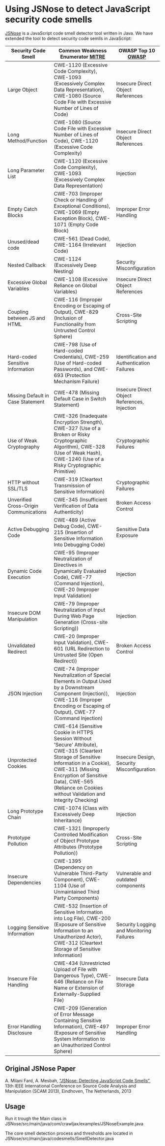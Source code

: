 Using JSNose to detect JavaScript security code smells
======

[JSNose](https://github.com/saltlab/JSNose) is a JavaScript code smell detector tool written in Java. We have extended the tool to detect security code semlls in JavaScript:


| **Security Code Smell**            | **Common Weakness Enumerator** [MITRE](https://cwe.mitre.org/)                    | **OWASP Top 10** [OWASP](https://owasp.org/)               |
|------------------------------------|----------------------------------------------------------------------------------|------------------------------------------------------------|
| Large Object                       | CWE-1120 (Excessive Code Complexity), CWE-1093 (Excessively Complex Data Representation), CWE-1080 (Source Code File with Excessive Number of Lines of Code) | Insecure Direct Object References                           |
| Long Method/Function               | CWE-1080 (Source Code File with Excessive Number of Lines of Code), CWE-1120 (Excessive Code Complexity) | Insecure Direct Object References                           |
| Long Parameter List                | CWE-1120 (Excessive Code Complexity), CWE-1093 (Excessively Complex Data Representation) | Injection                                                   |
| Empty Catch Blocks                 | CWE-703 (Improper Check or Handling of Exceptional Conditions), CWE-1069 (Empty Exception Block), CWE-1071 (Empty Code Block) | Improper Error Handling                                     |
| Unused/dead code                   | CWE-561 (Dead Code), CWE-1164 (Irrelevant Code)                                    | Injection                                                   |
| Nested Callback                    | CWE-1124 (Excessively Deep Nesting)                                                | Security Misconfiguration                                   |
| Excessive Global Variables         | CWE-1108 (Excessive Reliance on Global Variables)                                  | Insecure Direct Object References                           |
| Coupling between JS and HTML       | CWE-116 (Improper Encoding or Escaping of Output), CWE-829 (Inclusion of Functionality from Untrusted Control Sphere) | Cross-Site Scripting                                        |
| Hard-coded Sensitive Information   | CWE-798 (Use of Hard-coded Credentials), CWE-259 (Use of Hard-coded Passwords), and CWE-693 (Protection Mechanism Failure) | Identification and Authentication Failures                  |
| Missing Default in Case Statement  | CWE-478 (Missing Default Case in Switch Statement)                                 | Insecure Direct Object References, Injection                |
| Use of Weak Cryptography           | CWE-326 (Inadequate Encryption Strength), CWE-327 (Use of a Broken or Risky Cryptographic Algorithm), CWE-328 (Use of Weak Hash), CWE-1240 (Use of a Risky Cryptographic Primitive) | Cryptographic Failures                                      |
| HTTP without SSL/TLS               | CWE-319 (Cleartext Transmission of Sensitive Information)                          | Cryptographic Failures                                      |
| Unverified Cross-Origin Communications | CWE-345 (Insufficient Verification of Data Authenticity)                          | Broken Access Control                                       |
| Active Debugging Code              | CWE-489 (Active Debug Code), CWE-215 (Insertion of Sensitive Information Into Debugging Code) | Sensitive Data Exposure                                     |
| Dynamic Code Execution             | CWE-95 (Improper Neutralization of Directives in Dynamically Evaluated Code), CWE-77 (Command Injection), CWE-20 (Improper Input Validation) | Injection                                                   |
| Insecure DOM Manipulation          | CWE-79 (Improper Neutralization of Input During Web Page Generation (Cross-site Scripting)) | Injection                                                   |
| Unvalidated Redirect               | CWE-20 (Improper Input Validation), CWE-601 (URL Redirection to Untrusted Site (Open Redirect)) | Broken Access Control                                       |
| JSON Injection                     | CWE-74 (Improper Neutralization of Special Elements in Output Used by a Downstream Component (Injection)), CWE-116 (Improper Encoding or Escaping of Output), CWE-77 (Command Injection) | Injection                                                   |
| Unprotected Cookies                | CWE-614 (Sensitive Cookie in HTTPS Session Without 'Secure' Attribute), CWE-315 (Cleartext Storage of Sensitive Information in a Cookie), CWE-311 (Missing Encryption of Sensitive Data), CWE-565 (Reliance on Cookies without Validation and Integrity Checking) | Insecure Design, Security Misconfiguration                  |
| Long Prototype Chain               | CWE-1074 (Class with Excessively Deep Inheritance)                                 | Injection                                                   |
| Prototype Pollution                | CWE-1321 (Improperly Controlled Modification of Object Prototype Attributes (Prototype Pollution)) | Cross-Site Scripting                                        |
| Insecure Dependencies              | CWE-1395 (Dependency on Vulnerable Third-Party Component), CWE-1104 (Use of Unmaintained Third Party Components) | Vulnerable and outdated components                          |
| Logging Sensitive Information      | CWE-532 (Insertion of Sensitive Information into Log File), CWE-200 (Exposure of Sensitive Information to an Unauthorized Actor), CWE-312 (Cleartext Storage of Sensitive Information) | Security Logging and Monitoring Failures                    |
| Insecure File Handling             | CWE-434 (Unrestricted Upload of File with Dangerous Type), CWE-646 (Reliance on File Name or Extension of Externally-Supplied File) | Insecure Data Storage                                       |
| Error Handling Disclosure          | CWE-209 (Generation of Error Message Containing Sensitive Information), CWE-497 (Exposure of Sensitive System Information to an Unauthorized Control Sphere) | Improper Error Handling                                     |




Original JSNose Paper
-----
A. Milani Fard, A. Mesbah, ["JSNose: Detecting JavaScript Code Smells”](https://people.ece.ubc.ca/aminmf/SCAM2013.pdf), 13th IEEE International Conference on Source Code Analysis and Manipulation (SCAM 2013), Eindhoven, The Netherlands, 2013

Usage
-----------------

Run it trough the Main class in JSNose/src/main/java/com/crawljax/examples/JSNoseExample.java

The core smell detection process and thresholds are located in JSNose/src/main/java/codesmells/SmellDetector.java
